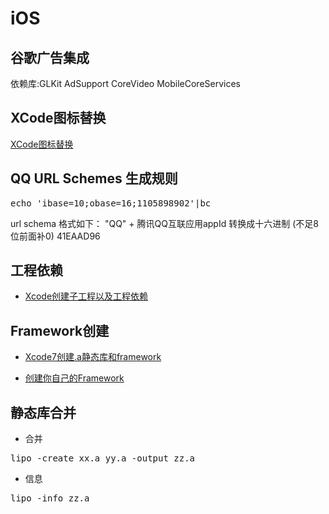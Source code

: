 # iOS

## 谷歌广告集成
依赖库:GLKit AdSupport CoreVideo MobileCoreServices







## XCode图标替换
[XCode图标替换](XCode图标替换.md)

## QQ URL Schemes 生成规则

<pre>echo 'ibase=10;obase=16;1105898902'|bc</pre>

url schema 格式如下：
"QQ" + 腾讯QQ互联应用appId 转换成十六进制 (不足8位前面补0)
41EAAD96


## 工程依赖

- [Xcode创建子工程以及工程依赖](http://www.jianshu.com/p/f2bc7d155a86)

## Framework创建

- [Xcode7创建.a静态库和framework](http://www.cnblogs.com/XYQ-208910/p/5157673.html)

- [创建你自己的Framework](http://www.cocoachina.com/ios/20150127/11022.html)

## 静态库合并
- 合并
<pre>
lipo -create xx.a yy.a -output zz.a
</pre>

- 信息
<pre>
lipo -info zz.a
</pre>
